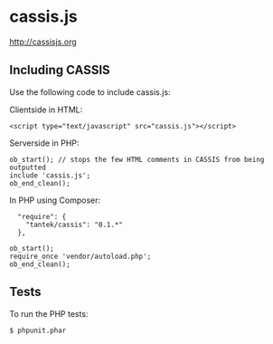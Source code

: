 cassis.js
=========

http://cassisjs.org

Including CASSIS
----------------

Use the following code to include cassis.js:

Clientside in HTML:

```
<script type="text/javascript" src="cassis.js"></script>
```

Serverside in PHP:

```
ob_start(); // stops the few HTML comments in CASSIS from being outputted
include 'cassis.js';
ob_end_clean();
```

In PHP using Composer:

```
  "require": {
    "tantek/cassis": "0.1.*"
  },
```

```
ob_start();
require_once 'vendor/autoload.php';
ob_end_clean();
```

Tests
-----

To run the PHP tests:

```
$ phpunit.phar
```
